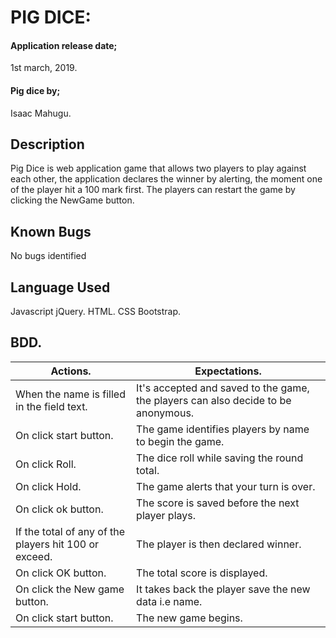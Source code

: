 # PIG DICE:

#### Application release date;

1st march, 2019.

#### Pig dice by;

Isaac Mahugu.

## Description

Pig Dice is web application game that allows two players to play against each other, the application declares the winner by alerting, the moment one of the player hit a 100 mark first. The players can restart the game by clicking the NewGame button.

## Known Bugs

No bugs identified

## Language Used

Javascript
jQuery.
HTML.
CSS
Bootstrap.

## BDD.

| Actions.                                              | Expectations.                                                                     |
| ----------------------------------------------------- | --------------------------------------------------------------------------------- |
| When the name is filled in the field text.            | It's accepted and saved to the game, the players can also decide to be anonymous. |
| On click start button.                                | The game identifies players by name to begin the game.                            |
| On click Roll.                                        | The dice roll while saving the round total.                                       |
| On click Hold.                                        | The game alerts that your turn is over.                                           |
| On click ok button.                                   | The score is saved before the next player plays.                                  |
| If the total of any of the players hit 100 or exceed. | The player is then declared winner.                                               |
| On click OK button.                                   | The total score is displayed.                                                     |
| On click the New game button.                         | It takes back the player save the new data i.e name.                              |
| On click start button.                                | The new game begins.                                                              |
